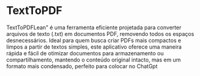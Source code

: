 # TextToPDF
 TextToPDFLean" é uma ferramenta eficiente projetada para converter arquivos de texto (.txt) em documentos PDF, removendo todos os espaços desnecessários. Ideal para quem busca criar PDFs mais compactos e limpos a partir de textos simples, este aplicativo oferece uma maneira rápida e fácil de otimizar documentos para armazenamento ou compartilhamento, mantendo o conteúdo original intacto, mas em um formato mais condensado, perfeito para colocar no ChatGpt
